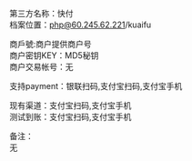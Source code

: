 ﻿第三方名称：快付  
档案位置：php@60.245.62.221/kuaifu  
  
商戶號:商户提供商户号  
商户密钥KEY：MD5秘钥  
商户交易帐号：无  
  
支持payment：银联扫码,支付宝扫码,支付宝手机 
  
现有渠道：支付宝扫码,支付宝手机  
测试到账：支付宝扫码,支付宝手机   
  
备注：  
无  